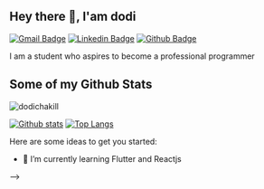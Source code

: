 
## Hey there 👋, I'am dodi
[![Gmail Badge](https://img.shields.io/badge/-dodiherlangga91@gmail.com-c14438?style=flat&logo=Gmail&logoColor=white&link=mailto:dodiherlangga91@gmail.com)](mailto:dodiherlangga91@gmail.com) 
[![Linkedin Badge](https://img.shields.io/badge/-dodi-0072b1?style=flat&logo=Linkedin&logoColor=white&link=https://www.linkedin.com/in/dodia0495b1b9/)](https://www.linkedin.com/in/dodi-a0495b1b9/) [![Github Badge](https://img.shields.io/badge/-dodichakill-grey?style=flat&logo=github&logoColor=white&link=https://github.com/dodichakill/)](https://www.github.com/dodichakill/) <p align='left'>I am a student who aspires to become a professional programmer</p>
## Some of my Github Stats
<p align=left> <img src=https://komarev.com/ghpvc/?username=dodichakill alt=dodichakill /> </p>

[![Github stats](https://github-readme-stats.vercel.app/api?username=dodichakill&show_icons=true&include_all_commits=true)](https://github.com/dodichakill/github-readme-stats)
[![Top Langs](https://github-readme-stats.vercel.app/api/top-langs/?username=dodichakill&layout=compact)](https://github.com/dodichakill/github-readme-stats)


Here are some ideas to get you started:


- 🌱 I’m currently learning Flutter and Reactjs

-->

